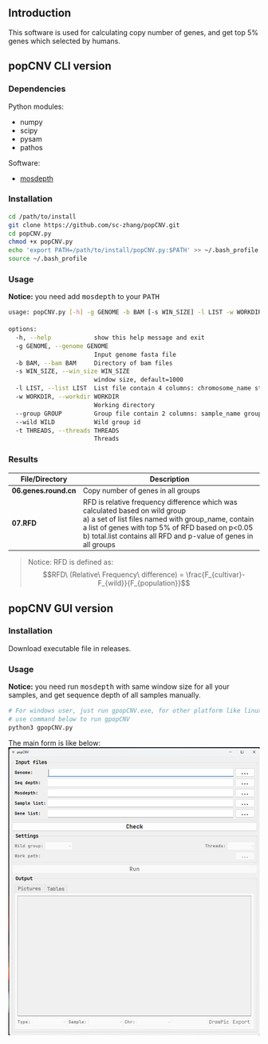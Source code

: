 ## Introduction

This software is used for calculating copy number of genes, and get top 5% genes which selected by humans.

## popCNV CLI version

###  Dependencies

Python modules:
 - numpy
 - scipy
 - pysam
 - pathos

Software:
 - [mosdepth](https://github.com/brentp/mosdepth)

### Installation

```sh
cd /path/to/install
git clone https://github.com/sc-zhang/popCNV.git
cd popCNV.py
chmod +x popCNV.py
echo 'export PATH=/path/to/install/popCNV.py:$PATH' >> ~/.bash_profile
source ~/.bash_profile
```

### Usage
**Notice:** you need add <kbd>mosdepth</kbd> to your <kbd>PATH</kbd>
```sh
usage: popCNV.py [-h] -g GENOME -b BAM [-s WIN_SIZE] -l LIST -w WORKDIR --group GROUP --wild WILD [-t THREADS]

options:
  -h, --help            show this help message and exit
  -g GENOME, --genome GENOME
                        Input genome fasta file
  -b BAM, --bam BAM     Directory of bam files
  -s WIN_SIZE, --win_size WIN_SIZE
                        window size, default=1000
  -l LIST, --list LIST  List file contain 4 columns: chromosome_name start_position end_position gene_name
  -w WORKDIR, --workdir WORKDIR
                        Working directory
  --group GROUP         Group file contain 2 columns: sample_name group_name(without space)
  --wild WILD           Wild group id
  -t THREADS, --threads THREADS
                        Threads
```

### Results
| File/Directory        | Description                                                                                                                                                                                                                                                       |
|-----------------------|-------------------------------------------------------------------------------------------------------------------------------------------------------------------------------------------------------------------------------------------------------------------|
| **06.genes.round.cn** | Copy number of genes in all groups                                                                                                                                                                                                                                |
| **07.RFD**            | RFD is relative frequency difference which was calculated based on wild group</br> a) a set of list files named with group_name, contain a list of genes with top 5% of RFD based on p<0.05</br>b) total.list contains all RFD and p-value of genes in all groups |

> Notice: RFD is defined as:  
> $$RFD\ (Relative\ Frequency\ difference) = \frac{F_{cultivar}-F_{wild}}{F_{population}}$$

## popCNV GUI version

### Installation
Download executable file in releases.

### Usage
**Notice:** you need run <kbd>mosdepth</kbd> with same window size for all your samples, and get sequence depth of all samples manually.  
```sh
# For windows user, just run gpopCNV.exe, for other platform like linux and macOS,
# use command below to run gpopCNV
python3 gpopCNV.py
```
The main form is like below:
![](images/main_form.png)
